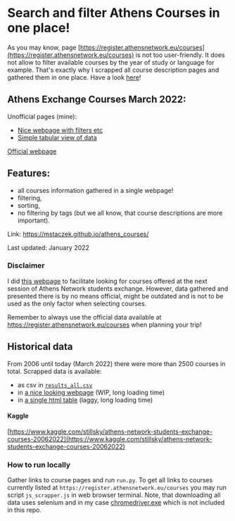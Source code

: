 # Search and filter Athens Courses in one place!

As you may know, page [https://register.athensnetwork.eu/courses](https://register.athensnetwork.eu/courses) is not too user-friendly. It does not allow to filter available courses by the year of study or language for example. That's exactly why I scrapped all course description pages and gathered them in one place. Have a look [here](https://mstaczek.github.io/athens_courses/)!
  
## Athens Exchange Courses March 2022:  
Unofficial pages (mine):

- [Nice webpage with filters etc](https://mstaczek.github.io/athens_courses/)  
- [Simple tabular view of data](https://mstaczek.github.io/athens_courses/table)  

[Official webpage](https://register.athensnetwork.eu/courses)  

## Features:  
- all courses information gathered in a single webpage!
- filtering,
- sorting,
- no filtering by tags (but we all know, that course descriptions are more important).

Link: https://mstaczek.github.io/athens_courses/

Last updated: January 2022

### Disclaimer

I did [this webpage](https://mstaczek.github.io/athens_courses/) to facilitate looking for courses offered at the next session of Athens Network students exchange. However, data gathered and presented there is by no means official, might be outdated and is not to be used as the only factor when selecting courses. 

Remember to always use the official data available at https://register.athensnetwork.eu/courses when planning your trip!

## Historical data   
From 2006 until today (March 2022) there were more than 2500 courses in total. Scrapped data is available:  
- as csv in [`results_all.csv`](https://raw.githubusercontent.com/mstaczek/athens_courses/main/results_all.csv)
- in [a nice looking webpage](https://mstaczek.github.io/athens_courses/web_big) (WIP, long loading time)
- in [a single html table](https://mstaczek.github.io/athens_courses/table_big) (laggy, long loading time)

#### Kaggle

[https://www.kaggle.com/stillsky/athens-network-students-exchange-courses-20062022](https://www.kaggle.com/stillsky/athens-network-students-exchange-courses-20062022)

### How to run locally

Gather links to course pages and run `run.py`. To get all links to courses currently listed at `https://register.athensnetwork.eu/courses` you may run script `js_scrapper.js` in web browser terminal. Note, that downloading all data uses selenium and in my case [chromedriver.exe](https://sites.google.com/chromium.org/driver/) which is not included in this repo.
